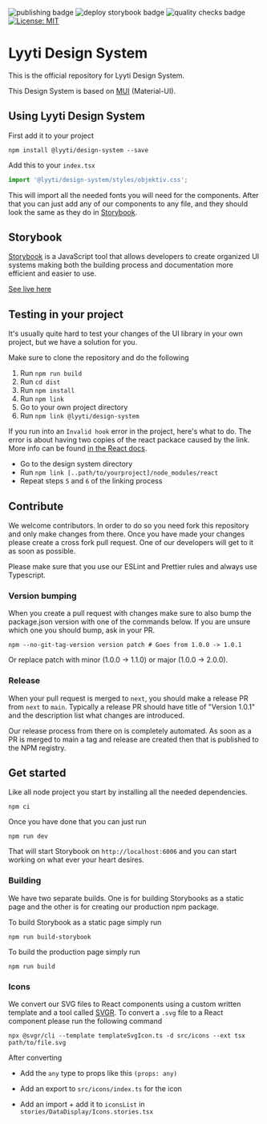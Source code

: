 ![publishing badge](https://github.com/lyytioy/lyyti-design-system/actions/workflows/npm_publish.yml/badge.svg)
![deploy storybook badge](https://github.com/lyytioy/lyyti-design-system/actions/workflows/deploy_storybook.yml/badge.svg)
![quality checks badge](https://github.com/lyytioy/lyyti-design-system/actions/workflows/quality_check.yml/badge.svg)
[![License: MIT](https://img.shields.io/badge/License-MIT-blue.svg)](https://opensource.org/licenses/MIT)

# Lyyti Design System

This is the official repository for Lyyti Design System.

This Design System is based on [MUI](https://mui.com/) (Material-UI).

## Using Lyyti Design System

First add it to your project

```shell
npm install @lyyti/design-system --save
```

Add this to your `index.tsx`

```javascript
import '@lyyti/design-system/styles/objektiv.css';
```

This will import all the needed fonts you will need for the components. After that you can just add
any of our components to any file, and they should look the same as they do in [Storybook](https://lyytioy.github.io/lyyti-design-system).

## Storybook

[Storybook](https://storybook.js.org/) is a JavaScript tool that allows developers to create
organized UI systems making both the building process and documentation more efficient and easier to use.

[See live here](https://lyytioy.github.io/lyyti-design-system)

## Testing in your project

It's usually quite hard to test your changes of the UI library in your own project, but we have a solution for you.

Make sure to clone the repository and do the following

1. Run `npm run build`
2. Run `cd dist`
3. Run `npm install`
4. Run `npm link`
5. Go to your own project directory
6. Run `npm link @lyyti/design-system`

If you run into an `Invalid hook` error in the project, here's what to do.
The error is about having two copies of the react packace caused by the link. More info can be found [in the React docs](https://reactjs.org/warnings/invalid-hook-call-warning.html#duplicate-react).

- Go to the design system directory
- Run `npm link [..path/to/yourproject]/node_modules/react`
- Repeat steps `5` and `6` of the linking process

## Contribute

We welcome contributors. In order to do so you need fork this repository and only make changes from there.
Once you have made your changes please create a cross fork pull request. One of our developers will get to it
as soon as possible.

Please make sure that you use our ESLint and Prettier rules and always use Typescript.

### Version bumping

When you create a pull request with changes make sure to also bump the package.json version with one of the commands below. If you are unsure which one you should bump, ask in your PR.

```shell
npm --no-git-tag-version version patch # Goes from 1.0.0 -> 1.0.1
```

Or replace patch with minor (1.0.0 -> 1.1.0) or major (1.0.0 -> 2.0.0).

### Release

When your pull request is merged to `next`, you should make a release PR from `next` to `main`. Typically a release PR should have title of "Version 1.0.1" and the description list what changes are introduced.

Our release process from there on is completely automated. As soon as a PR is merged to main a tag and release are created
then that is published to the NPM registry.

## Get started

Like all node project you start by installing all the needed dependencies.

```shell
npm ci
```

Once you have done that you can just run

```shell
npm run dev
```

That will start Storybook on `http://localhost:6006` and you can start working on what ever your heart desires.

### Building

We have two separate builds. One is for building Storybooks as a static page and the other is for
creating our production npm package.

To build Storybook as a static page simply run

```shell
npm run build-storybook
```

To build the production page simply run

```shell
npm run build
```

### Icons

We convert our SVG files to React components using a custom written template and a tool called [SVGR](https://react-svgr.com/).
To convert a `.svg` file to a React component please run the following command

```shell
npx @svgr/cli --template templateSvgIcon.ts -d src/icons --ext tsx path/to/file.svg
```

After converting

- Add the `any` type to props like this `(props: any)`

- Add an export to `src/icons/index.ts` for the icon

- Add an import + add it to `iconsList` in `stories/DataDisplay/Icons.stories.tsx`
